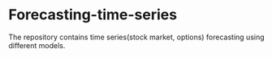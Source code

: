 # Forecasting-time-series
The repository contains time series(stock market, options)  forecasting using different models.
